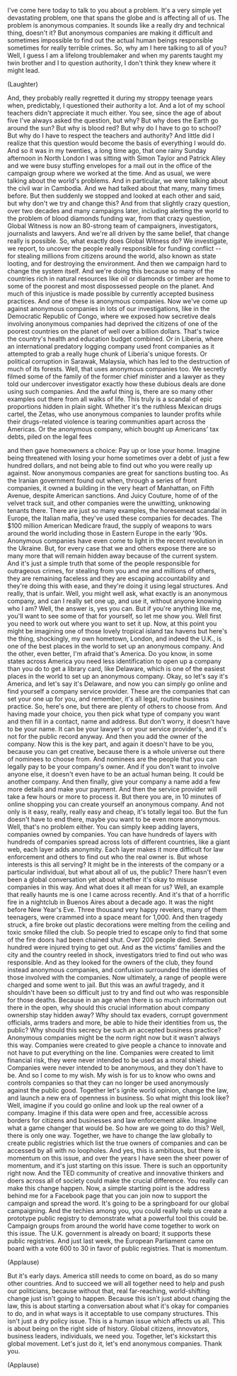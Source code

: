 
I&#39;ve come here today
to talk to you about a problem.
It&#39;s a very simple yet devastating problem,
one that spans the globe
and is affecting all of us.
The problem is
anonymous companies.
It sounds like a really dry and technical thing,
doesn&#39;t it?
But anonymous companies are making it difficult
and sometimes impossible
to find out
the actual human beings responsible
sometimes for really terrible crimes.
So, why am I here talking to all of you?
Well, I guess I am a lifelong troublemaker
and when my parents taught my twin brother and I
to question authority,
I don&#39;t think they knew where it might lead.

(Laughter)

And, they probably really regretted it
during my stroppy teenage years when, predictably,
I questioned their authority a lot.
And a lot of my school teachers
didn&#39;t appreciate it much either.
You see, since the age of about five
I&#39;ve always asked the question, but why?
But why does the Earth go around the sun?
But why is blood red?
But why do I have to go to school?
But why do I have to respect the teachers
and authority?
And little did I realize
that this question would become the basis
of everything I would do.
And so it was
in my twenties, a long time ago,
that one rainy Sunday afternoon in North London
I was sitting with Simon Taylor
and Patrick Alley
and we were busy stuffing envelopes
for a mail out in the office of the campaign group
where we worked at the time.
And as usual, we were talking 
about the world&#39;s problems.
And in particular, we were talking about
the civil war in Cambodia.
And we had talked about that 
many, many times before.
But then suddenly we stopped
and looked at each other
and said, but why don&#39;t we try and change this?
And from that slightly crazy question,
over two decades
and many campaigns later,
including alerting the world
to the problem of blood diamonds funding war,
from that crazy question,
Global Witness is now an 80-strong team
of campaigners, investigators, 
journalists and lawyers.
And we&#39;re all driven by the same belief,
that change really is possible.
So, what exactly does Global Witness do?
We investigate, we report,
to uncover the people really responsible
for funding conflict --
for stealing millions from citizens around the world,
also known as state looting,
and for destroying the environment.
And then we campaign hard to 
change the system itself.
And we&#39;re doing this because 
so many of the countries
rich in natural resources
like oil or diamonds or timber
are home to some of the poorest
and most dispossessed people on the planet.
And much of this injustice
is made possible
by currently accepted business practices.
And one of these is anonymous companies.
Now we&#39;ve come up against anonymous companies
in lots of our investigations,
like in the Democratic Republic of Congo,
where we exposed how secretive deals
involving anonymous companies
had deprived the citizens
of one of the poorest countries on the planet
of well over a billion dollars.
That&#39;s twice the country&#39;s health 
and education budget combined.
Or in Liberia,
where an international predatory logging company
used front companies as it attempted to grab
a really huge chunk of Liberia&#39;s unique forests.
Or political corruption in Sarawak, Malaysia,
which has led to the destruction 
of much of its forests.
Well, that uses anonymous companies too.
We secretly filmed some of the family
of the former chief minister and a lawyer
as they told our undercover investigator
exactly how these dubious deals are done
using such companies.
And the awful thing is,
there are so many other examples out there
from all walks of life.
This truly is a scandal of epic proportions
hidden in plain sight.
Whether it&#39;s the ruthless Mexican drugs cartel,
the Zetas,
who use anonymous companies 
to launder profits
while their drugs-related violence
is tearing communities apart across the Americas.
Or the anonymous company,
which bought up Americans&#39; tax debts,
piled on the legal fees

and then gave homeowners a choice:
Pay up or lose your home.
Imagine being threatened with losing your home
sometimes over a debt of just a few hundred dollars,
and not being able to find out
who you were really up against.
Now anonymous companies
are great for sanctions busting too.
As the Iranian government found out
when, through a series of front companies,
it owned a building in the very heart of Manhattan,
on Fifth Avenue,
despite American sanctions.
And Juicy Couture, home of of the velvet track suit,
and other companies were the unwitting,
unknowing tenants there.
There are just so many examples,
the horesemeat scandal in Europe,
the Italian mafia, they&#39;ve used these companies
for decades.
The $100 million American Medicare fraud,
the supply of weapons to wars around the world
including those
in Eastern Europe in the early &#39;90s.
Anonymous companies
have even come to light
in the recent revolution in the Ukraine.
But, for every case that we and others expose
there are so many more that will remain hidden away
because of the current system.
And it&#39;s just a simple truth
that some of the people responsible 
for outrageous crimes,
for stealing from you and me
and millions of others,
they are remaining faceless
and they are escaping accountability
and they&#39;re doing this with ease,
and they&#39;re doing it using legal structures.
And really, that is unfair.
Well, you might well ask,
what exactly is an anonymous company,
and can I really set one up, and use it,
without anyone knowing who I am?
Well, the answer is, yes you can.
But if you&#39;re anything like me,
you&#39;ll want to see some of that for yourself,
so let me show you.
Well first you need to work out
where you want to set it up.
Now, at this point you might be imagining
one of those lovely tropical island tax havens
but here&#39;s the thing,
shockingly,
my own hometown, London,
and indeed the U.K.,
is one of the best places in the world
to set up an anonymous company.
And the other, even better,
I&#39;m afraid that&#39;s America.
Do you know, in some states across America
you need less identification
to open up a company
than you do to get a library card,
like Delaware,
which is one of the easiest places
in the world to set up an anonymous company.
Okay, so let&#39;s say it&#39;s America,
and let&#39;s say it&#39;s Delaware,
and now you can simply go online
and find yourself a company service provider.
These are the companies that 
can set your one up for you,
and remember, it&#39;s all legal,
routine business practice.
So, here&#39;s one,
but there are plenty of others to choose from.
And having made your choice,
you then pick what type of company you want
and then fill in a contact, name and address.
But don&#39;t worry,
it doesn&#39;t have to be your name.
It can be your lawyer&#39;s
or your service provider&#39;s,
and it&#39;s not for the public record anyway.
And then you add the owner of the company.
Now this is the key part,
and again it doesn&#39;t have to be you,
because you can get creative,
because there is a whole universe 
out there of nominees
to choose from.
And nominees are the people that you
can legally pay to be your company&#39;s owner.
And if you don&#39;t want to involve anyone else,
it doesn&#39;t even have to be an actual human being.
It could be another company.
And then finally,
give your company a name
add a few more details and make your payment.
And then the service provider
will take a few hours or more to process it.
But there you are,
in 10 minutes of online shopping
you can create yourself an anonymous company.
And not only is it easy,
really, really easy and cheap,
it&#39;s totally legal too.
But the fun doesn&#39;t have to end there,
maybe you want to be even more anonymous.
Well, that&#39;s no problem either.
You can simply keep adding layers,
companies owned by companies.
You can have hundreds of layers
with hundreds of companies spread across
lots of different countries,
like a giant web,
each layer adds anonymity.
Each layer makes it more difficult
for law enforcement and others
to find out who the real owner is.
But whose interests is this all serving?
It might be in the interests of the company
or a particular individual,
but what about all of us, the public?
There hasn&#39;t even been a global conversation yet
about whether it&#39;s okay
to misuse companies in this way.
And what does it all mean for us?
Well, an example that really haunts me
is one I came across recently.
And it&#39;s that of a horrific fire
in a nightclub in Buenos Aires
about a decade ago.
It was the night before New Year&#39;s Eve.
Three thousand very happy revelers,
many of them teenagers,
were crammed into a space meant for 1,000.
And then tragedy struck,
a fire broke out
plastic decorations were melting from the ceiling
and toxic smoke filled the club.
So people tried to escape
only to find that some of the fire doors
had been chained shut.
Over 200 people died.
Seven hundred were injured trying to get out.
And as the victims&#39; families 
and the city and the country
reeled in shock,
investigators tried to find out who was responsible.
And as they looked for the owners of the club,
they found instead anonymous companies,
and confusion surrounded the identities of those
involved with the companies.
Now ultimately, a range of people were charged
and some went to jail.
But this was an awful tragedy,
and it shouldn&#39;t have been so difficult
just to try and find out who was responsible
for those deaths.
Because in an age
when there is so much information
out there in the open,
why should this crucial information
about company ownership
stay hidden away?
Why should tax evaders, corrupt 
government officials,
arms traders and more,
be able to hide their identities from us, the public?
Why should this secrecy be such 
an accepted business practice?
Anonymous companies
might be the norm right now
but it wasn&#39;t always this way.
Companies were created
to give people a chance to innovate
and not have to put everything on the line.
Companies were created to limit financial risk,
they were never intended to 
be used as a moral shield.
Companies were never intended to be anonymous,
and they don&#39;t have to be.
And so I come to my wish.
My wish is for us to know
who owns and controls companies
so that they can no longer be used anonymously
against the public good.
Together let&#39;s ignite world opinion,
change the law,
and launch a new era of openness in business.
So what might this look like?
Well, imagine if you could go online
and look up the real owner of a company.
Imagine if this data were open and free,
accessible across borders
for citizens and businesses
and law enforcement alike.
Imagine what a game changer that would be.
So how are we going to do this?
Well, there is only one way.
Together, we have to change the law globally
to create public registries
which list the true owners of companies
and can be accessed by all
with no loopholes.
And yes, this is ambitious,
but there is momentum on this issue,
and over the years I have seen
the sheer power of momentum,
and it&#39;s just starting on this issue.
There is such an opportunity right now.
And the TED community
of creative and innovative thinkers and doers
across all of society
could make the crucial difference.
You really can make this change happen.
Now, a simple starting point
is the address behind me
for a Facebook page that you can join now
to support the campaign and spread the word.
It&#39;s going to be a springboard
for our global campaigning.
And the techies among you,
you could really help us create a prototype
public registry
to demonstrate what a powerful tool this could be.
Campaign groups from around the world
have come together to work on this issue.
The U.K. government is already on board;
it supports these public registries.
And just last week,
the European Parliament came on board
with a vote 600 to 30 in favor of public registries.
That is momentum.

(Applause)

But it&#39;s early days.
America still needs to come on board,
as do so many other countries.
And to succeed we will all together
need to help and push our politicians,
because without that,
real far-reaching, world-shifting change
just isn&#39;t going to happen.
Because this isn&#39;t just about changing the law,
this is about starting a conversation
about what it&#39;s okay for companies to do,
and in what ways is it acceptable 
to use company structures.
This isn&#39;t just a dry policy issue.
This is a human issue
which affects us all.
This is about being on the right side of history.
Global citizens, innovators, 
business leaders, individuals,
we need you.
Together, let&#39;s kickstart this global movement.
Let&#39;s just do it,
let&#39;s end anonymous companies.
Thank you.

(Applause)

